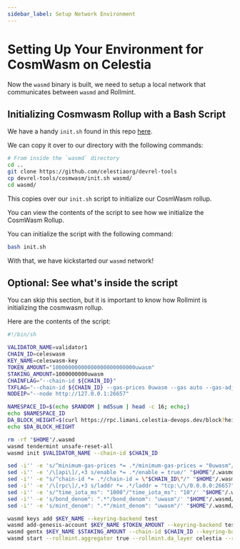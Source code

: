 ```yaml
---
sidebar_label: Setup Network Environment
---
```


# Setting Up Your Environment for CosmWasm on Celestia

Now the `wasmd` binary is built, we need to setup a local network
that communicates between `wasmd` and Rollmint.

## Initializing Cosmwasm Rollup with a Bash Script

We have a handy `init.sh` found in this repo
[here](https://github.com/celestiaorg/devrel-tools).

We can copy it over to our directory with the following commands:

```sh
# From inside the `wasmd` directory
cd ..
git clone https://github.com/celestiaorg/devrel-tools
cp devrel-tools/cosmwasm/init.sh wasmd/
cd wasmd/
```

This copies over our `init.sh` script to initialize our
CosmWasm rollup.

You can view the contents of the script to see how we
initialize the CosmWasm Rollup.

You can initialize the script with the following command:

```sh
bash init.sh
```

With that, we have kickstarted our `wasmd` network!

## Optional: See what's inside the script

You can skip this section, but it is important to know
how Rollmint is initializing the cosmwasm rollup.

Here are the contents of the script:

<!-- markdownlint-disable MD013 -->
```sh
#!/bin/sh

VALIDATOR_NAME=validator1
CHAIN_ID=celeswasm
KEY_NAME=celeswasm-key
TOKEN_AMOUNT="10000000000000000000000000uwasm"
STAKING_AMOUNT=1000000000uwasm
CHAINFLAG="--chain-id ${CHAIN_ID}"
TXFLAG="--chain-id ${CHAIN_ID} --gas-prices 0uwasm --gas auto --gas-adjustment 1.3"
NODEIP="--node http://127.0.0.1:26657"

NAMESPACE_ID=$(echo $RANDOM | md5sum | head -c 16; echo;)
echo $NAMESPACE_ID
DA_BLOCK_HEIGHT=$(curl https://rpc.limani.celestia-devops.dev/block?height | jq -r '.result.block.header.height')
echo $DA_BLOCK_HEIGHT

rm -rf "$HOME"/.wasmd
wasmd tendermint unsafe-reset-all
wasmd init $VALIDATOR_NAME --chain-id $CHAIN_ID

sed -i'' -e 's/^minimum-gas-prices *= .*/minimum-gas-prices = "0uwasm"/' "$HOME"/.wasmd/config/app.toml
sed -i'' -e '/\[api\]/,+3 s/enable *= .*/enable = true/' "$HOME"/.wasmd/config/app.toml
sed -i'' -e "s/^chain-id *= .*/chain-id = \"$CHAIN_ID\"/" "$HOME"/.wasmd/config/client.toml
sed -i'' -e '/\[rpc\]/,+3 s/laddr *= .*/laddr = "tcp:\/\/0.0.0.0:26657"/' "$HOME"/.wasmd/config/config.toml
sed -i'' -e 's/"time_iota_ms": "1000"/"time_iota_ms": "10"/' "$HOME"/.wasmd/config/genesis.json
sed -i'' -e 's/bond_denom": ".*"/bond_denom": "uwasm"/' "$HOME"/.wasmd/config/genesis.json
sed -i'' -e 's/mint_denom": ".*"/mint_denom": "uwasm"/' "$HOME"/.wasmd/config/genesis.json

wasmd keys add $KEY_NAME --keyring-backend test
wasmd add-genesis-account $KEY_NAME $TOKEN_AMOUNT --keyring-backend test
wasmd gentx $KEY_NAME $STAKING_AMOUNT --chain-id $CHAIN_ID --keyring-backend test
wasmd start --rollmint.aggregator true --rollmint.da_layer celestia --rollmint.da_config='{"base_url":"http://localhost:26659","timeout":60000000000,"gas_limit":6000000}' --rollmint.namespace_id $NAMESPACE_ID --rollmint.da_start_height $DA_BLOCK_HEIGHT
```
<!-- markdownlint-enable MD010 -->
